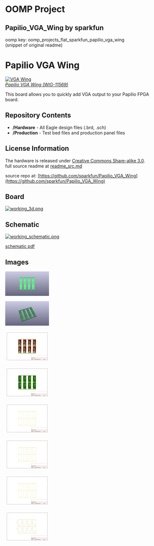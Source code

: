 # OOMP Project  
## Papilio_VGA_Wing  by sparkfun  
  
oomp key: oomp_projects_flat_sparkfun_papilio_vga_wing  
(snippet of original readme)  
  
Papilio VGA Wing  
================  
  
[![VGA Wing](https://dlnmh9ip6v2uc.cloudfront.net/images/products/1/1/5/6/9/11569-01_medium.jpg)    
*Papilio VGA Wing (WIG-11569)*](https://www.sparkfun.com/products/11569)  
  
This board allows you to quickly add VGA output to your Papilio FPGA board.   
  
Repository Contents  
-------------------  
* **/Hardware** - All Eagle design files (.brd, .sch)  
* **/Production** - Test bed files and production panel files  
  
License Information  
-------------------  
The hardware is released under [Creative Commons Share-alike 3.0](http://creativecommons.org/licenses/by-sa/3.0/).    
  full source readme at [readme_src.md](readme_src.md)  
  
source repo at: [https://github.com/sparkfun/Papilio_VGA_Wing](https://github.com/sparkfun/Papilio_VGA_Wing)  
## Board  
  
[![working_3d.png](working_3d_600.png)](working_3d.png)  
## Schematic  
  
[![working_schematic.png](working_schematic_600.png)](working_schematic.png)  
  
[schematic pdf](working_schematic.pdf)  
## Images  
  
[![working_3D_bottom.png](working_3D_bottom_140.png)](working_3D_bottom.png)  
  
[![working_3D_top.png](working_3D_top_140.png)](working_3D_top.png)  
  
[![working_assembly_page_01.png](working_assembly_page_01_140.png)](working_assembly_page_01.png)  
  
[![working_assembly_page_02.png](working_assembly_page_02_140.png)](working_assembly_page_02.png)  
  
[![working_assembly_page_03.png](working_assembly_page_03_140.png)](working_assembly_page_03.png)  
  
[![working_assembly_page_04.png](working_assembly_page_04_140.png)](working_assembly_page_04.png)  
  
[![working_assembly_page_05.png](working_assembly_page_05_140.png)](working_assembly_page_05.png)  
  
[![working_assembly_page_06.png](working_assembly_page_06_140.png)](working_assembly_page_06.png)  
